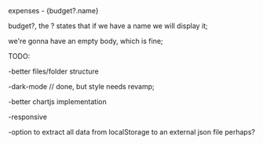 

<div>expenses - {budget?.name} </div>

budget?, the ? states that if we have a name we will display it; 

we're gonna have an empty body, which is fine; 

TODO: 

-better files/folder structure

-dark-mode // done, but style needs revamp; 

-better chartjs implementation

-responsive

-option to extract all data from localStorage to an external json file perhaps? 
